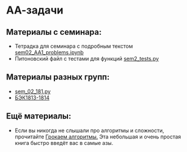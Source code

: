 АА-задачи
=====

## Материалы с семинара:

* Тетрадка для семинара с подробным текстом [sem02_AA1_problems.ipynb](sem02_AA1_problems.ipynb)
* Питоновский файл с тестами для функций [sem2_tests.py](sem2_tests.py)


## Материалы разных групп:

* [sem_02_181.py](sem_02_181.py)
* [БЭК1813-1814](https://github.com/hse-econ-data-science/eds_spring_2020/blob/master/sem02_AA1_problems/sem02_AA1_problems_solved_BEC1813-1814.ipynb)

## Ещё материалы:

* Если вы никогда не слышали про алгоритмы и сложности, прочитайте [Грокаем алгоритмы.](https://yadi.sk/i/VUEpPKLb3ZH2Bz) Эта небольшая и очень простая книга быстро введёт вас в самые азы.

